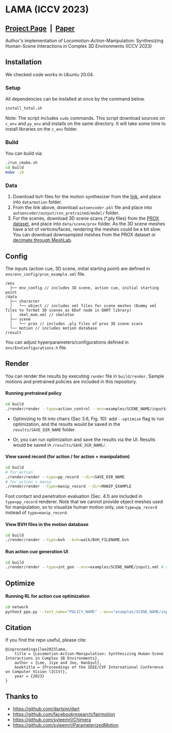 # LAMA (ICCV 2023)

## [Project Page](https://jiyewise.github.io/projects/LAMA) &nbsp;|&nbsp; [Paper](https://arxiv.org/pdf/2301.02667.pdf) 

<!-- ![teaser.png](./assets/teaser.png) -->

Author's implementation of Locomotion-Action-Manipulation: Synthesizing Human-Scene Interactions in Complex 3D Environments (ICCV 2023)

## Installation
We checked code works in Ubuntu 20.04.

### Setup

All dependencies can be installed at once by the command below.
```bash
install_total.sh
```
Note: The script includes ``sudo`` commands.
This script download sources on ``c_env`` and ``py_env`` and installs on the same directory. It will take some time to install libraries on the ``c_env`` folder.


### Build
You can build via:
```bash
./run_cmake.sh
cd build
make -j8
```

### Data
1. Download bvh files for the motion synthesizer from the [link](https://drive.google.com/drive/folders/1Aa7JkvIy3t9yzt3g998aw-karaz5yFdS), and place into ``data/motion`` folder.
2. From the link above, download ``autoencoder.pkl`` file and place into ``autoencoder/output/cnn_pretrained/model/`` folder.
3. For the scenes, download 3D scene scans (*.ply files) from the [PROX dataset](https://prox.is.tue.mpg.de/download.php), and place into ``data/scene/prox`` folder.
As the 3D scene meshes have a lot of vertices/faces, rendering the meshes could be a bit slow. You can download downsampled meshes from the PROX dataset or [decimate through MeshLab](https://help.sketchfab.com/hc/en-us/articles/205852789-MeshLab-Decimating-a-model).

## Config
The inputs (action cue, 3D scene, initial starting point) are defined in  ``env/env_config/prox_example.xml`` file.

```
/env
  ├── env_config // includes 3D scene, action cue, initial starting point
/data
  ├── character
  │   └── object // includes xml files for scene meshes (Dummy xml files to format 3D scenes as 6Dof node in DART library)
  │   skel_mxm.xml // skeleton
  ├── scene 
  │   └── prox // includes .ply files of prox 3D scene scans
  └── motion // includes motion database
/result
```
You can adjust hyperparameters/configurations defined in  ``env/EnvConfigurations.h`` file.
## Render
You can render the results by executing ``render`` file in ``build/render``.
Sample motions and pretrained policies are included in this repository. 
#### Running pretrained policy
```bash
cd build
./render/render --type=action_control --env=examples/SCENE_NAME/input${i}.xml --ppo=examples/SCENE_NAME_input${i}/network-0 --dir=SAVE_DIR_NAME
```
* Optimizing to fit into chairs (Sec 3.6, Fig. 10): 
add ``--optimize`` flag to run optimization, and the results would be saved in the ``results/SAVE_DIR_NAME`` folder.

* Or, you can run optimization and save the results via the UI. Results would be saved in ``/results/SAVE_DIR_NAME/``.

#### View saved record (for action / for action + manipulation)
```bash
cd build
# for action
./render/render --type=pp_record --dir=SAVE_DIR_NAME
# for action + manip
./render/render --type=manip_record --dir=MANIP_EXAMPLE   
```
Foot contact and penetration evaluation (Sec. 4.1) are included in ``type=pp_record`` renderer.
Note that we cannot provide object meshes used for manipulation, so to visualize human motion only, use ``type=pp_record`` instead of ``type=manip_record``.
#### View BVH files in the motion database
```bash
cd build
./render/render --type=bvh --bvh=walk/BVH_FILENAME.bvh 
```
#### Run action cue generation UI
```bash
cd build
./render/render --type=int_gen --env=examples/SCENE_NAME/input1.xml # only the 3D scene information are read 
```

## Optimize
####  Running RL for action cue optimization
```bash
cd network
python3 ppo.py --test_name="POLICY_NAME" --env="examples/SCENE_NAME/input${i}" --ntimesteps=350 --nslave=8 # adjust the parameters freely
```

## Citation

If you find the repo useful, please cite:


```
@inproceedings{lee2023lama,
    title = {Locomotion-Action-Manipulation: Synthesizing Human-Scene Interactions in Complex 3D Environments},
    author = {Lee, Jiye and Joo, Hanbyul},
    booktitle = {Proceedings of the IEEE/CVF International Conference on Computer Vision (ICCV)},
    year = {2023}
}  
```
## Thanks to

- https://github.com/dartsim/dart
- https://github.com/facebookresearch/fairmotion
- https://github.com/syleemrl/Chimera
- https://github.com/syleemrl/ParameterizedMotion
